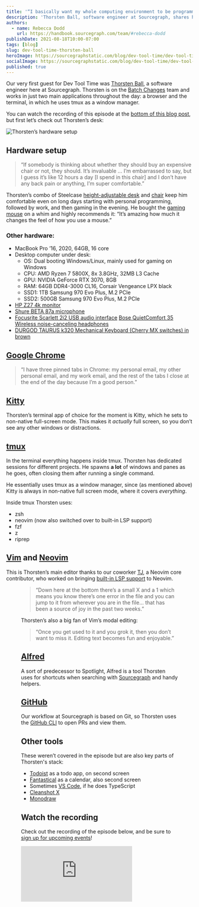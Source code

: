 ```yaml
---
title: '“I basically want my whole computing environment to be programmable”: Dev Tool Time with Thorsten Ball'
description: 'Thorsten Ball, software engineer at Sourcegraph, shares how he uses tmux as a window manager for the terminal, and goes to bat for Vim.'
authors:
  - name: Rebecca Dodd
    url: https://handbook.sourcegraph.com/team/#rebecca-dodd
publishDate: 2021-08-18T10:00-07:00
tags: [blog]
slug: dev-tool-time-thorsten-ball
heroImage: https://sourcegraphstatic.com/blog/dev-tool-time/dev-tool-time-thorsten-ball.jpg
socialImage: https://sourcegraphstatic.com/blog/dev-tool-time/dev-tool-time-thorsten-ball.jpg
published: true
---
```


Our very first guest for Dev Tool Time was [Thorsten Ball](https://handbook.sourcegraph.com/company/team#thorsten-ball), a software engineer here at Sourcegraph. Thorsten is on the [Batch Changes](https://handbook.sourcegraph.com/engineering/batch-changes) team and works in just two main applications throughout the day: a browser and the terminal, in which he uses tmux as a window manager.

You can watch the recording of this episode at the [bottom of this blog post](#Watch-the-recording), but first let’s check out Thorsten’s desk:

![Thorsten’s hardware setup](https://sourcegraphstatic.com/blog/dev-tool-time/thorsten_ball_desk_setup.jpg)

## Hardware setup

> “If somebody is thinking about whether they should buy an expensive chair or not, they should. It’s invaluable ... I’m embarrassed to say, but I guess it’s like 12 hours a day [I spend in this chair] and I don’t have any back pain or anything, I’m super comfortable.”

Thorsten’s combo of Steelcase [height-adjustable desk](https://www.steelcase.com/products/height-adjustable-desks/ology/) and [chair](https://www.steelcase.com/products/office-chairs/gesture/) keep him comfortable even on long days starting with personal programming, followed by work, and then gaming in the evening. He bought the [gaming mouse](https://www.razer.com/gaming-mice/razer-deathadder-v2/RZ01-03210100-R3U1) on a whim and highly recommends it: “It’s amazing how much it changes the feel of how you use a mouse.”

### Other hardware:

- MacBook Pro ’16, 2020, 64GB, 16 core
- Desktop computer under desk:
  - OS: Dual booting Windows/Linux, mainly used for gaming on Windows
  - CPU: AMD Ryzen 7 5800X, 8x 3.8GHz, 32MB L3 Cache
  - GPU: NVIDIA GeForce RTX 3070, 8GB
  - RAM: 64GB DDR4-3000 CL16, Corsair Vengeance LPX black
  - SSD1: 1TB Samsung 970 Evo Plus, M.2 PCIe
  - SSD2: 500GB Samsung 970 Evo Plus, M.2 PCIe
- [HP Z27 4k monitor](https://www.hp.com/us-en/shop/pdp/hp-z27-27-inch-4k-uhd-display-2tb68a4-191628968732-partner)
- [Shure BETA 87a microphone](https://www.shure.com/en-GB/products/microphones/beta_87a)
- [Focusrite Scarlett 2i2 USB audio interface](https://focusrite.com/en/usb-audio-interface/scarlett/scarlett-2i2)
  [Bose QuietComfort 35 Wireless noise-canceling headphones](https://www.bose.co.uk/en_gb/products/headphones/over_ear_headphones/quietcomfort-35-wireless-ii.html#v=qc35_ii_black)
- [DURGOD TAURUS k320 Mechanical Keyboard (Cherry MX switches) in brown](https://www.durgodkeyboard.com/product/durgod-k320-taurus-mechanical-keyboard-cherry-mx-switches-nkro-87-key-gaming-keyboard/)

## [Google Chrome](https://www.google.com/intl/en_uk/chrome/)

> “I have three pinned tabs in Chrome: my personal email, my other personal email, and my work email, and the rest of the tabs I close at the end of the day because I’m a good person.”

## [Kitty](https://sw.kovidgoyal.net/kitty/)

Thorsten’s terminal app of choice for the moment is Kitty, which he sets to non-native full-screen mode. This makes it _actually_ full screen, so you don’t see any other windows or distractions.

## [tmux](https://github.com/tmux/tmux/wiki)

In the terminal everything happens inside tmux. Thorsten has dedicated sessions for different projects. He spawns **a lot** of
windows and panes as he goes, often closing them after running a single
command.

He essentially uses tmux as a window manager, since (as mentioned above) Kitty is always in non-native full screen mode, where it covers _everything_.

Inside tmux Thorsten uses:

- zsh
- neovim (now also switched over to built-in LSP support)
- fzf
- z
- riprep

## [Vim](https://www.vim.org/) and [Neovim](https://neovim.io/)

This is Thorsten’s main editor thanks to our coworker [TJ](https://www.twitch.tv/teej_dv), a Neovim core contributor, who worked on bringing [built-in LSP support](https://github.com/neovim/nvim-lspconfig) to Neovim.

<Figure
  src="https://sourcegraphstatic.com/blog/dev-tool-time/dev-tool-time-thorsten-neovim-lsp.png"
  alt="Neovim LSP"
/>

> “Down here at the bottom there’s a small X and a 1 which means you know there’s one error in the file and you can jump to it from wherever you are in the file... that has been a source of joy in the past two weeks.”

Thorsten’s also a big fan of Vim’s modal editing:

> “Once you get used to it and you grok it, then you don’t want to miss it. Editing text becomes fun and enjoyable.”

## [Alfred](https://www.alfredapp.com/)

A sort of predecessor to Spotlight, Alfred is a tool Thorsten uses for shortcuts when searching with [Sourcegraph](https://sourcegraph.com/) and handy helpers.

## [GitHub](https://github.com/)

Our workflow at Sourcegraph is based on Git, so Thorsten uses the [GitHub CLI](https://github.com/cli/cli) to open PRs and view them.

## Other tools

These weren’t covered in the episode but are also key parts of Thorsten's stack:

- [Todoist](https://todoist.com/) as a todo app, on second screen
- [Fantastical](https://flexibits.com/fantastical) as a calendar, also second screen
- Sometimes [VS Code](https://code.visualstudio.com/), if he does TypeScript
- [Cleanshot X](https://cleanshot.com/)
- [Monodraw](https://monodraw.helftone.com/)

## Watch the recording

Check out the recording of the episode below, and be sure to [sign up for upcoming events](https://info.sourcegraph.com/dev-tool-time)!

<div className="container my-4 video-embed embed-responsive embed-responsive-16by9">
    <iframe className="embed-responsive-item" src="https://www.youtube-nocookie.com/embed/ZaQLiHdybX4?autoplay=0&amp;cc_load_policy=0&amp;start=93&amp;end=0&amp;loop=0&amp;controls=1&amp;modestbranding=0&amp;rel=0" allowFullScreen="" allow="accelerometer; autoPlay; encrypted-media; gyroscope; picture-in-picture"frameBorder="0"></iframe>
</div>
